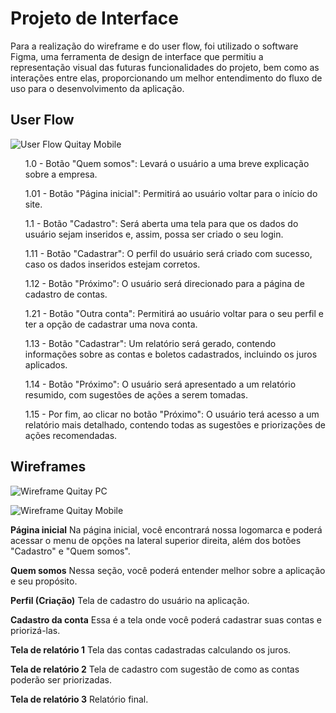 
# Projeto de Interface


Para a realização do wireframe e do user flow, foi utilizado o software Figma, uma ferramenta de design de interface que permitiu a representação visual das futuras funcionalidades do projeto, bem como as interações entre elas, proporcionando um melhor entendimento do fluxo de uso para o desenvolvimento da aplicação.

## User Flow


![User Flow Quitay Mobile](https://user-images.githubusercontent.com/64965197/234720563-793271c0-640f-45f8-a8ef-fc608b2a14bb.png)

<ol> 1.0 - Botão "Quem somos": Levará o usuário a uma breve explicação sobre a empresa.</ol>
<ol>1.01 - Botão "Página inicial": Permitirá ao usuário voltar para o início do site. </ol>
<ol>1.1 - Botão "Cadastro": Será aberta uma tela para que os dados do usuário sejam inseridos e, assim, possa ser criado o seu login. </ol>
<ol>1.11 - Botão "Cadastrar": O perfil do usuário será criado com sucesso, caso os dados inseridos estejam corretos. </ol>
<ol>1.12 - Botão "Próximo": O usuário será direcionado para a página de cadastro de contas. </ol>
<ol>1.21 - Botão "Outra conta": Permitirá ao usuário voltar para o seu perfil e ter a opção de cadastrar uma nova conta. </ol>
<ol>1.13 - Botão "Cadastrar": Um relatório será gerado, contendo informações sobre as contas e boletos cadastrados, incluindo os juros aplicados. </ol>
<ol>1.14 - Botão "Próximo": O usuário será apresentado a um relatório resumido, com sugestões de ações a serem tomadas. </ol>
<ol>1.15 - Por fim, ao clicar no botão "Próximo": O usuário terá acesso a um relatório mais detalhado, contendo todas as sugestões e priorizações de ações recomendadas. </ol>


## Wireframes

![Wireframe Quitay PC](https://user-images.githubusercontent.com/64965197/234721139-962315a3-a922-4079-8698-5986c623bc89.png)


![Wireframe Quitay Mobile](https://user-images.githubusercontent.com/64965197/234714416-9e58de5f-461a-462d-a133-b2daf5cf87ae.png)

**Página inicial**
Na página inicial, você encontrará nossa logomarca e poderá acessar o menu de opções na lateral superior direita, além dos botões "Cadastro" e "Quem somos".

**Quem somos**
Nessa seção, você poderá entender melhor sobre a aplicação e seu propósito.

**Perfil (Criação)**
Tela de cadastro do usuário na aplicação.

**Cadastro da conta**
Essa é a tela onde você poderá cadastrar suas contas e priorizá-las.

**Tela de relatório 1**
Tela das contas cadastradas calculando os juros.

**Tela de relatório 2**
Tela de cadastro com sugestão de como as contas poderão ser priorizadas.

**Tela de relatório 3**
Relatório final.
